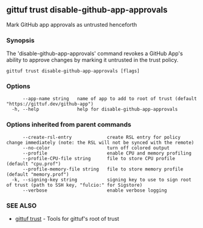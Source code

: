 ## gittuf trust disable-github-app-approvals

Mark GitHub app approvals as untrusted henceforth

### Synopsis

The 'disable-github-app-approvals' command revokes a GitHub App's ability to approve changes by marking it untrusted in the trust policy.

```
gittuf trust disable-github-app-approvals [flags]
```

### Options

```
      --app-name string   name of app to add to root of trust (default "https://gittuf.dev/github-app")
  -h, --help              help for disable-github-app-approvals
```

### Options inherited from parent commands

```
      --create-rsl-entry             create RSL entry for policy change immediately (note: the RSL will not be synced with the remote)
      --no-color                     turn off colored output
      --profile                      enable CPU and memory profiling
      --profile-CPU-file string      file to store CPU profile (default "cpu.prof")
      --profile-memory-file string   file to store memory profile (default "memory.prof")
  -k, --signing-key string           signing key to use to sign root of trust (path to SSH key, "fulcio:" for Sigstore)
      --verbose                      enable verbose logging
```

### SEE ALSO

* [gittuf trust](gittuf_trust.md)	 - Tools for gittuf's root of trust

